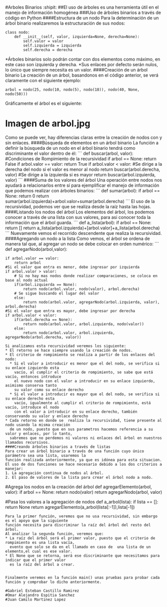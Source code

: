 #Arboles Binarios :shipit:
##El uso de árboles es una herramienta útil en el manejo de información homogénea
###Uso de árboles binarios a través de código en Python
####Estructura de un nodo
Para la determinación de un árbol binario realizaremos la estructuración de sus nodos:
```
class nodo:
    def __init__(self, valor, izquierda=None, derecha=None):
        self.valor = valor
        self.izquierda = izquierda
        self.derecha = derecha
```
*Árboles binarios solo podrán contar con dos elementos como máximo, en este caso son  izquierda y derecha.
*Sus enlaces por defecto serán nulos, lo único que siempre necesita es un valor.
####Creación de un árbol binario
La creación de un árbol, basandonos en el código anterior, se verá claramente con el siguiente ejemplo:
```
arbol = nodo(25, nodo(10, nodo(5), nodo(18)), nodo(40, None, nodo(50)))                                                        
```
Gráficamente el árbol es el siguiente:
<h1>Imagen de arbol.jpg</h1>
Como se puede ver, hay diferencias claras entre la creación de nodos con y sin enlaces.
####Búsqueda de elementos en un árbol binario
La función a definir la búsqueda de un nodo en el árbol binario tendrá como discriminante el valor dentro de él:
```
def buscar(arbol, valor):
    #Condiciones de Rompimiento de la recursividad
    if arbol == None:
        return False	
    if arbol.valor == valor:
        return True
    if arbol.valor < valor:
         #Se dirige a la derecha del nodo si el valor es menor al nodo
	 return buscar(arbol.derecha, valor)
    #Se dirige a la izquierda si es mayor
    return buscar(arbol.izquierda, valor)
```
####Suma de los valores del árbol
Una operación entre nodos nos ayudará a relacionarlos entre sí para ejemplificar el manejo de información que
podemos realizar con árboles binarios:
```
def sumar(arbol):
    if arbol == None:
        return 0
    return sumar(arbol.izquierda)+arbol.valor+sumar(arbol.derecha)
```
El uso de la recursividad, podemos ver que se realiza desde la raíz hasta las hojas.
####Listando los nodos del árbol
Los elementos del árbol, los podemos conocer a través de una lista con sus valores, para asi conocer toda la 
información que el árbol guarda.
```
def a_lista(arbol):
    if arbol == None:
        return []
    return a_lista(arbol.izquierda)+[arbol.valor]+a_lista(arbol.derecha)
```
Nuevamente vemos el recorrido descendente que realiza la recursividad.
####Agregando un nodo a la lista
Como vemos, el árbol se ordena de manera tal que, al agregar un nodo se debe colocar en orden numérico:
```
def agregarNodo(arbol,valor):

    if arbol.valor == valor:
        return arbol
    #Si el valor que entra es menor, debe ingresar por izquierda
    if arbol.valor > valor:
        # Si no hay mas nodos donde realizar comparaciones, se coloca en base al nodo actual
        if(arbol.izquierda == None):
            return nodo(arbol.valor, nodo(valor), arbol.derecha)
        # Se sigue buscando el lugar del valor
        else:
            return nodo(arbol.valor, agregarNodo(arbol.izquierda, valor), arbol.derecha)
    #Si el valor que entra es mayor, debe ingresar por derecha
    if arbol.valor < valor:
        if(arbol.derecha == None):
            return nodo(arbol.valor, arbol.izquierda, nodo(valor))
        else:
            return nodo(arbol.valor, arbol.izquierda, agregarNodo(arbol.derecha, valor))
```
Si analizamos esta recursividad veremos los siguiente:
* El retorno se hace siempre usando la creación de nodos.
* El criterio de rompimiento se realiza a partir de los enlaces del nodo:
  * Si el valor a introducir es menor que el del nodo, se verifica si su enlace izquierdo esta
    vacío, al cumplir el criterio de rompimiento, se sabe que está vacío, entonces introduce
    el nuevo nodo con el valor a introducir en su enlace izquierdo, asimismo conserva tanto
    su valor como su enlace derecho
  * Si el valor a introducir es mayor que el del nodo, se verifica si su enlace derecho esta 
    vacío, igualmente al cumplir el criterio de rompimiento, está vacío, introduce el nodo 
    con el valor a introducir en su enlace derecho, también conservando su valor y enlace derecho
* Cada retorno en donde se  realiza la recursividad, tiene presente al nodo usando la misma creación
  de un nodo, puesto que en sus parametros hacemos referencia a su valor y enlaces, por lo tanto,
  sabremos que no perdemos ni valores ni enlaces del árbol en nuestros llamados recursivos. 
####Creando árboles binarios a través de listas
Para crear un árbol binario a través de una función cuyo único parámetro sea una lista, usaremos la 
función realizada anteriormente, ya que es idónea para esta situacion.
El uso de dos funciones se hace necesario debido a los dos criterios a manejar:
1. La agregación continua de nodos al árbol.
2. El paso de valores de la lista para crear el árbol nodo a nodo.
```	
#Agrega los nodos en la creación del árbol
def agregarElemento(arbol, valor):
    if arbol == None:
        return nodo(valor)
    return agregarNodo(arbol, valor)


#Pasa los valores a la agregación de nodos
def a_arbol(lista):
    if lista == []:
        return None
    return agregarElemento(a_arbol(lista[:-1]),lista[-1])
```
Para la primer función, veremos que no usa recursividad, sin embargo es el apoyo que la siguiente
función necesita para discriminar la raíz del árbol del resto del árbol.
Al analizar la segunda función, veremos que:
* La raíz del árbol será el primer valor, puesto que el criterio de rompimiento es una lista vacía,
  evento que solo se da en el llamado en caso de  una lista de un elemento,el cual es ese valor.
* El None que se retorna, será ese discriminante que necesitamos para indicar que el primer valor
  es la raíz del árbol a crear.

 
Finalmente veremos en la función main() unas pruebas para probar cada función y comprobar lo dicho anteriormente.

#Gabriel Esteban Castillo Ramirez
#Omar Alejandro Espitia Sanchez
#Juan Camilo Martinez Lopez


